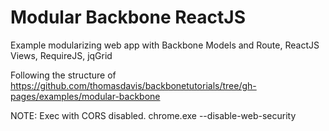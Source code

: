 # Modular Backbone ReactJS
Example modularizing web app with Backbone Models and Route, ReactJS Views, RequireJS, jqGrid

Following the structure of https://github.com/thomasdavis/backbonetutorials/tree/gh-pages/examples/modular-backbone

NOTE: Exec with CORS disabled. chrome.exe --disable-web-security